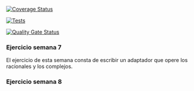 [![Coverage Status](https://coveralls.io/repos/github/alu0101130026/repo-modificaciones/badge.svg?branch=main)](https://coveralls.io/github/alu0101130026/repo-modificaciones?branch=main)

[![Tests](https://github.com/alu0101130026/repo-modificaciones/actions/workflows/node.js.yml/badge.svg)](https://github.com/alu0101130026/repo-modificaciones/actions/workflows/node.js.yml)

[![Quality Gate Status](https://sonarcloud.io/api/project_badges/measure?project=alu0101130026_repo-modificaciones&metric=alert_status)](https://sonarcloud.io/summary/new_code?id=alu0101130026_repo-modificaciones)

### Ejercicio semana 7

El ejercicio de esta semana consta de escribir un adaptador que opere los racionales y los complejos.

### Ejercicio semana 8


